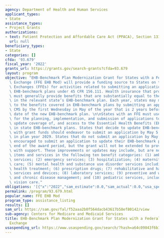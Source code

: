 ```yaml
---
agency: Department of Health and Human Services
applicant_types:
- State
assistance_types:
- Project Grants
authorizations:
- text: Patient Protection and Affordable Care Act (PPACA), Section 1311.
  url: null
beneficiary_types:
- State
categories: []
cfda: '93.679'
fiscal_year: '2022'
grants_url: https://grants.gov/search-grants?cfda=93.679
layout: program
objective: "EHB-Benchmark Plan Modernization Grant for States with a Federally-facilitated\
  \ Exchange (FFE EHB Mod) will provide a funding source to States on the Federally-facilitated\
  \ Exchanges (FFEs) for activities related to submitting an application to update\
  \ EHB-benchmark plans under 45 CFR 156.111. Health insurance that provides the EHB\
  \ must generally provide benefits that are substantially equal to the benefits provided\
  \ in the relevant state’s EHB-benchmark plan. Each year, states may make updates\
  \ to the benefits covered in EHB-benchmark plans by submitting an application to\
  \ CMS by the first Wednesday in May of the year that is 2 years before the effective\
  \ date of the new EHB-benchmark plan. \n\nStates with an FFE must use grant funds\
  \ for the planning, implementation, and submission of applications to improve or\
  \ update coverage of, and access to the Essential Health Benefits (EHBs) provided\
  \ in state EHB-benchmark plans. States that decide to update EHB-benchmark plans\
  \ with grant funds should endeavor to submit an application by May 5, 2027 for effectiveness\
  \ in plan year 2029. States that do not submit an application by May, 2027, are\
  \ encouraged to submit an application to update their EHB-benchmark plan after the\
  \ end of the award period, but the grant will not be extended to provide states\
  \ with support. These improvements or updates may include, but are not limited to,\
  \ items and services in the following ten benefit categories: (1) ambulatory patient\
  \ services; (2) emergency services; (3) hospitalization; (4) maternity and newborn\
  \ care; (5) mental health and substance use disorder services including behavioral\
  \ health treatment; (6) prescription drugs; (7) rehabilitative and habilitative\
  \ services and devices; (8) laboratory services; (9) preventive and wellness services\
  \ and chronic disease management; and (10) pediatric services, including oral and\
  \ vision care."
obligations: '[{"x":"2022","sam_estimate":0.0,"sam_actual":0.0,"usa_spending_actual":0.0},{"x":"2023","sam_estimate":0.0,"sam_actual":0.0,"usa_spending_actual":0.0},{"x":"2024","sam_estimate":0.0,"sam_actual":0.0,"usa_spending_actual":0.0}]'
permalink: /program/93.679.html
popular_name: FFE EHB Mod
program_type: assistance_listing
results: []
sam_url: https://sam.gov/fal/f52aaa2b0f564dacb43617b58ef80142/view
sub-agency: Centers for Medicare and Medicaid Services
title: EHB-Benchmark Plan Modernization Grant for States with a Federally-facilitated
  Exchange
usaspending_url: https://www.usaspending.gov/search/?hash=a64c09843f6b18f52e04e64a934b7542
---
```

